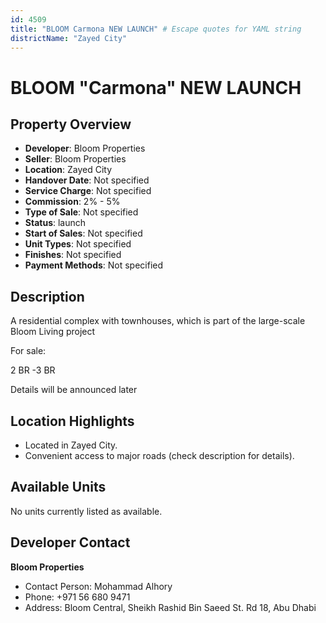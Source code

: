 ```yaml
---
id: 4509
title: "BLOOM Carmona NEW LAUNCH" # Escape quotes for YAML string
districtName: "Zayed City"
---
```


# BLOOM "Carmona" NEW LAUNCH

## Property Overview
- **Developer**: Bloom Properties
- **Seller**: Bloom Properties
- **Location**: Zayed City
- **Handover Date**: Not specified
- **Service Charge**: Not specified
- **Commission**: 2% - 5%
- **Type of Sale**: Not specified
- **Status**: launch
- **Start of Sales**: Not specified
- **Unit Types**: Not specified
- **Finishes**: Not specified
- **Payment Methods**: Not specified

## Description
A residential complex with townhouses, which is part of the large-scale Bloom Living project



For sale:

2 BR -3 BR



Details will be announced later

## Location Highlights
- Located in Zayed City.
- Convenient access to major roads (check description for details).

## Available Units
No units currently listed as available.

## Developer Contact
**Bloom Properties**
- Contact Person: Mohammad Alhory
- Phone: +971 56 680 9471
- Address: Bloom Central, Sheikh Rashid Bin Saeed St. Rd 18, Abu Dhabi
